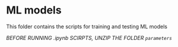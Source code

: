 # ML models

This folder contains the scripts for training and testing ML models

*BEFORE RUNNING .ipynb SCIRPTS, UNZIP THE FOLDER `parameters`*